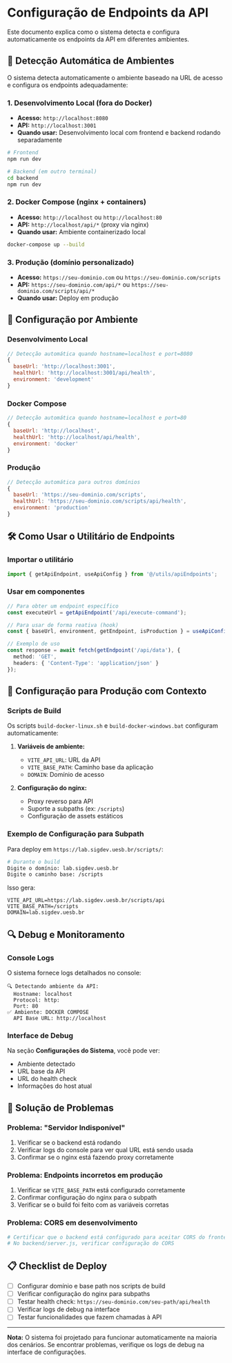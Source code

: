 
# Configuração de Endpoints da API

Este documento explica como o sistema detecta e configura automaticamente os endpoints da API em diferentes ambientes.

## 🎯 Detecção Automática de Ambientes

O sistema detecta automaticamente o ambiente baseado na URL de acesso e configura os endpoints adequadamente:

### 1. **Desenvolvimento Local** (fora do Docker)
- **Acesso:** `http://localhost:8080`
- **API:** `http://localhost:3001`
- **Quando usar:** Desenvolvimento local com frontend e backend rodando separadamente

```bash
# Frontend
npm run dev

# Backend (em outro terminal)
cd backend
npm run dev
```

### 2. **Docker Compose** (nginx + containers)
- **Acesso:** `http://localhost` ou `http://localhost:80`
- **API:** `http://localhost/api/*` (proxy via nginx)
- **Quando usar:** Ambiente containerizado local

```bash
docker-compose up --build
```

### 3. **Produção** (domínio personalizado)
- **Acesso:** `https://seu-dominio.com` ou `https://seu-dominio.com/scripts`
- **API:** `https://seu-dominio.com/api/*` ou `https://seu-dominio.com/scripts/api/*`
- **Quando usar:** Deploy em produção

## 🔧 Configuração por Ambiente

### Desenvolvimento Local
```javascript
// Detecção automática quando hostname=localhost e port=8080
{
  baseUrl: 'http://localhost:3001',
  healthUrl: 'http://localhost:3001/api/health',
  environment: 'development'
}
```

### Docker Compose
```javascript
// Detecção automática quando hostname=localhost e port=80
{
  baseUrl: 'http://localhost',
  healthUrl: 'http://localhost/api/health',
  environment: 'docker'
}
```

### Produção
```javascript
// Detecção automática para outros domínios
{
  baseUrl: 'https://seu-dominio.com/scripts',
  healthUrl: 'https://seu-dominio.com/scripts/api/health',
  environment: 'production'
}
```

## 🛠️ Como Usar o Utilitário de Endpoints

### Importar o utilitário
```typescript
import { getApiEndpoint, useApiConfig } from '@/utils/apiEndpoints';
```

### Usar em componentes
```typescript
// Para obter um endpoint específico
const executeUrl = getApiEndpoint('/api/execute-command');

// Para usar de forma reativa (hook)
const { baseUrl, environment, getEndpoint, isProduction } = useApiConfig();

// Exemplo de uso
const response = await fetch(getEndpoint('/api/data'), {
  method: 'GET',
  headers: { 'Content-Type': 'application/json' }
});
```

## 🐳 Configuração para Produção com Contexto

### Scripts de Build
Os scripts `build-docker-linux.sh` e `build-docker-windows.bat` configuram automaticamente:

1. **Variáveis de ambiente:**
   - `VITE_API_URL`: URL da API
   - `VITE_BASE_PATH`: Caminho base da aplicação
   - `DOMAIN`: Domínio de acesso

2. **Configuração do nginx:**
   - Proxy reverso para API
   - Suporte a subpaths (ex: `/scripts`)
   - Configuração de assets estáticos

### Exemplo de Configuração para Subpath

Para deploy em `https://lab.sigdev.uesb.br/scripts/`:

```bash
# Durante o build
Digite o domínio: lab.sigdev.uesb.br
Digite o caminho base: /scripts
```

Isso gera:
```env
VITE_API_URL=https://lab.sigdev.uesb.br/scripts/api
VITE_BASE_PATH=/scripts
DOMAIN=lab.sigdev.uesb.br
```

## 🔍 Debug e Monitoramento

### Console Logs
O sistema fornece logs detalhados no console:
```
🔍 Detectando ambiente da API:
  Hostname: localhost
  Protocol: http:
  Port: 80
✅ Ambiente: DOCKER COMPOSE
  API Base URL: http://localhost
```

### Interface de Debug
Na seção **Configurações do Sistema**, você pode ver:
- Ambiente detectado
- URL base da API
- URL do health check
- Informações do host atual

## 🚨 Solução de Problemas

### Problema: "Servidor Indisponível"
1. Verificar se o backend está rodando
2. Verificar logs do console para ver qual URL está sendo usada
3. Confirmar se o nginx está fazendo proxy corretamente

### Problema: Endpoints incorretos em produção
1. Verificar se `VITE_BASE_PATH` está configurado corretamente
2. Confirmar configuração do nginx para o subpath
3. Verificar se o build foi feito com as variáveis corretas

### Problema: CORS em desenvolvimento
```bash
# Certificar que o backend está configurado para aceitar CORS do frontend
# No backend/server.js, verificar configuração do CORS
```

## 📋 Checklist de Deploy

- [ ] Configurar domínio e base path nos scripts de build
- [ ] Verificar configuração do nginx para subpaths
- [ ] Testar health check: `https://seu-dominio.com/seu-path/api/health`
- [ ] Verificar logs de debug na interface
- [ ] Testar funcionalidades que fazem chamadas à API

---

**Nota:** O sistema foi projetado para funcionar automaticamente na maioria dos cenários. Se encontrar problemas, verifique os logs de debug na interface de configurações.
